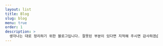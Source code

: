 ```yaml
---
layout: list
title: Blog
slug: blog
menu: true
order: 1
description: >
  생각나는 대로 정리하기 위한 블로그입니다. 잘못된 부분이 있다면 지적해 주시면 감사하겠습니다!
---
```

